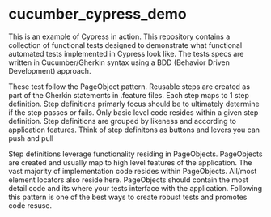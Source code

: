 # cucumber_cypress_demo

This is an example of Cypress in action. This repository contains a collection of functional tests designed to demonstrate what functional automated tests implemented in Cypress look like. The tests specs are written in Cucumber/Gherkin syntax using a BDD (Behavior Driven Development) approach. 

These test follow the PageObject pattern. Reusable steps are created as part of the Gherkin statements in .feature files. Each step maps to 1 step definition. Step definitions primarly focus should be to ultimately determine if the step passes or fails. Only basic level code resides within a given step definition. Step definitions are grouped by likeness and according to application features. Think of step definitons as buttons and levers you can push and pull

Step definitions leverage functionality residing in PageObjects. PageObjects are created and usually map to high level features of the application. The vast majority of implementation code resides within PageObjects. All/most element locators also reside here. PageObjects should contain the most detail code and its where your tests interface with the application. Following this pattern is one of the best ways to create robust tests and promotes code resuse. 
